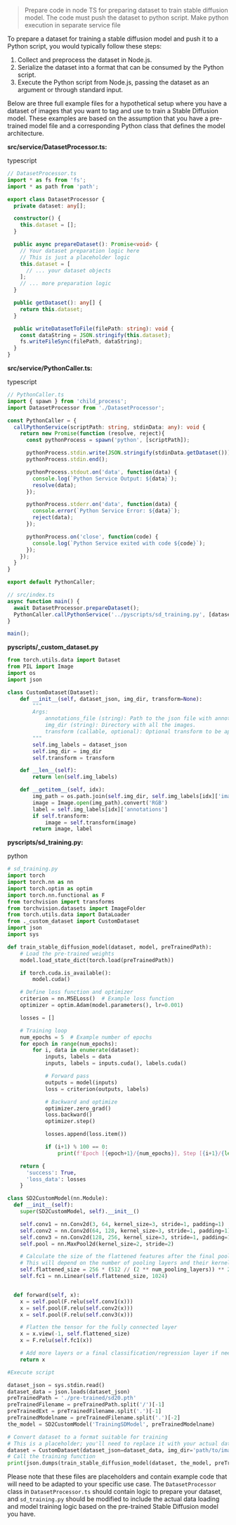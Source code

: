 
> Prepare code in node TS for preparing dataset to train stable diffusion model. The code must push the dataset to python script. Make python execution in separate service file


To prepare a dataset for training a stable diffusion model and push it to a Python script, you would typically follow these steps:

1.  Collect and preprocess the dataset in Node.js.
2.  Serialize the dataset into a format that can be consumed by the Python script.
3.  Execute the Python script from Node.js, passing the dataset as an argument or through standard input.

Below are three full example files for a hypothetical setup where you have a dataset of images that you want to tag and use to train a Stable Diffusion model. These examples are based on the assumption that you have a pre-trained model file and a corresponding Python class that defines the model architecture.

**src/service/DatasetProcessor.ts:**

typescript

```typescript
// DatasetProcessor.ts
import * as fs from 'fs';
import * as path from 'path';

export class DatasetProcessor {
  private dataset: any[];

  constructor() {
    this.dataset = [];
  }

  public async prepareDataset(): Promise<void> {
    // Your dataset preparation logic here
    // This is just a placeholder logic
    this.dataset = [
      // ... your dataset objects
    ];
    // ... more preparation logic
  }

  public getDataset(): any[] {
    return this.dataset;
  }

  public writeDatasetToFile(filePath: string): void {
    const dataString = JSON.stringify(this.dataset);
    fs.writeFileSync(filePath, dataString);
  }
}
```

**src/service/PythonCaller.ts:**

typescript

```typescript
// PythonCaller.ts
import { spawn } from 'child_process';
import DatasetProcessor from './DatasetProcessor';

const PythonCaller = {
  callPythonService(scriptPath: string, stdinData: any): void {
    return new Promise(function (resolve, reject){
      const pythonProcess = spawn('python', [scriptPath]);

      pythonProcess.stdin.write(JSON.stringify(stdinData.getDataset()));
      pythonProcess.stdin.end();

      pythonProcess.stdout.on('data', function(data) {
        console.log(`Python Service Output: ${data}`);
        resolve(data);
      });

      pythonProcess.stderr.on('data', function(data) {
        console.error(`Python Service Error: ${data}`);
        reject(data);
      });

      pythonProcess.on('close', function(code) {
        console.log(`Python Service exited with code ${code}`);
      });
    });
  }
}

export default PythonCaller;

// src/index.ts
async function main() {  
  await DatasetProcessor.prepareDataset();  
  PythonCaller.callPythonService('../pyscripts/sd_training.py', [datasetProcessor]);
}

main();
```
**pyscripts/_custom_dataset.py**
```python
from torch.utils.data import Dataset
from PIL import Image
import os
import json

class CustomDataset(Dataset):
    def __init__(self, dataset_json, img_dir, transform=None):
        """
        Args:
            annotations_file (string): Path to the json file with annotations.
            img_dir (string): Directory with all the images.
            transform (callable, optional): Optional transform to be applied on a sample.
        """
        self.img_labels = dataset_json
        self.img_dir = img_dir
        self.transform = transform

    def __len__(self):
        return len(self.img_labels)

    def __getitem__(self, idx):
        img_path = os.path.join(self.img_dir, self.img_labels[idx]['image_id'])
        image = Image.open(img_path).convert('RGB')
        label = self.img_labels[idx]['annotations']
        if self.transform:
            image = self.transform(image)
        return image, label
```


**pyscripts/sd\_training.py:**

python

```python
# sd_training.py
import torch
import torch.nn as nn
import torch.optim as optim
import torch.nn.functional as F
from torchvision import transforms
from torchvision.datasets import ImageFolder
from torch.utils.data import DataLoader
from ._custom_dataset import CustomDataset
import json
import sys

def train_stable_diffusion_model(dataset, model, preTrainedPath):      
    # Load the pre-trained weights
    model.load_state_dict(torch.load(preTrainedPath))

    if torch.cuda.is_available():
        model.cuda()

    # Define loss function and optimizer
    criterion = nn.MSELoss()  # Example loss function
    optimizer = optim.Adam(model.parameters(), lr=0.001)

    losses = []

    # Training loop
    num_epochs = 5  # Example number of epochs
    for epoch in range(num_epochs):
        for i, data in enumerate(dataset):
            inputs, labels = data
            inputs, labels = inputs.cuda(), labels.cuda()

            # Forward pass
            outputs = model(inputs)
            loss = criterion(outputs, labels)

            # Backward and optimize
            optimizer.zero_grad()
            loss.backward()
            optimizer.step()

            losses.append(loss.item())

            if (i+1) % 100 == 0:
                print(f'Epoch [{epoch+1}/{num_epochs}], Step [{i+1}/{len(dataset)}], Loss: {loss.item()}')

    return {
      'success': True,
      'loss_data': losses 
    }

class SD2CustomModel(nn.Module):
  def __init__(self):
    super(SD2CustomModel, self).__init__()

    self.conv1 = nn.Conv2d(3, 64, kernel_size=3, stride=1, padding=1)
    self.conv2 = nn.Conv2d(64, 128, kernel_size=3, stride=1, padding=1)
    self.conv3 = nn.Conv2d(128, 256, kernel_size=3, stride=1, padding=1)
    self.pool = nn.MaxPool2d(kernel_size=2, stride=2)

    # Calculate the size of the flattened features after the final pooling layer
    # This will depend on the number of pooling layers and their kernel sizes/strides
    self.flattened_size = 256 * (512 // (2 ** num_pooling_layers)) ** 2
    self.fc1 = nn.Linear(self.flattened_size, 1024)


  def forward(self, x):      
    x = self.pool(F.relu(self.conv1(x)))
    x = self.pool(F.relu(self.conv2(x)))
    x = self.pool(F.relu(self.conv3(x)))

    # Flatten the tensor for the fully connected layer
    x = x.view(-1, self.flattened_size)
    x = F.relu(self.fc1(x))

    # Add more layers or a final classification/regression layer if needed
    return x 

#Execute script

dataset_json = sys.stdin.read()
dataset_data = json.loads(dataset_json)
preTrainedPath = './pre-trained/sd20.pth'
preTrainedFilename = preTrainedPath.split('/')[-1]
preTrainedExt = preTrainedFilename.split('.')[-1]
preTrainedModelname = preTrainedFilename.split('.')[-2]
the_model = SD2CustomModel('TrainingSDModel', preTrainedModelname)

# Convert dataset to a format suitable for training
# This is a placeholder; you'll need to replace it with your actual data loading logic
dataset = CustomDataset(dataset_json=dataset_data, img_dir='path/to/images', transform=transforms.ToTensor())
# Call the training function
print(json.dumps(train_stable_diffusion_model(dataset, the_model, preTrainedPath), indent=4))
```

Please note that these files are placeholders and contain example code that will need to be adapted to your specific use case. The `DatasetProcessor` class in `DatasetProcessor.ts` should contain logic to prepare your dataset, and `sd_training.py` should be modified to include the actual data loading and model training logic based on the pre-trained Stable Diffusion model you have.